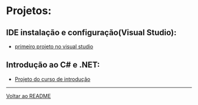 # Projetos: 
## IDE instalação e configuração(Visual Studio):
- [primeiro projeto no visual studio](https://github.com/alyson6918/Primeiro-projeto-visual-studio-helloword)
## Introdução ao C# e .NET:
- [Projeto do curso de introdução](https://github.com/alyson6918/DIO-Projeto-Curso-Introducao-CSharp-.NET)
---
[Voltar ao README](https://github.com/alyson6918/DIO-desafio-github-primeiro-repositorio/blob/main/README.md)
